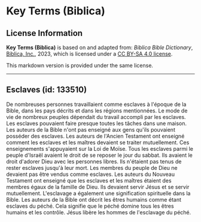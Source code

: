 # Key Terms (Biblica)

## License Information

**Key Terms (Biblica)** is based on and adapted from: _Biblica Bible Dictionary_, [Biblica, Inc.](https://www.biblica.com/), 2023, which is licensed under a [CC BY-SA 4.0 license](https://creativecommons.org/licenses/by-sa/4.0/legalcode.en).

This markdown version is provided under the same license.



--------------------------------

## Esclaves (id: 133510)

De nombreuses personnes travaillaient comme esclaves à l'époque de la Bible, dans les pays décrits et dans les régions mentionnées. Le mode de vie de nombreux peuples dépendait du travail accompli par les esclaves. Les esclaves pouvaient faire presque toutes les tâches dans une maison. Les auteurs de la Bible n'ont pas enseigné aux gens qu'ils pouvaient posséder des esclaves. Les auteurs de l'Ancien Testament ont enseigné comment les esclaves et les maîtres devaient se traiter mutuellement. Ces enseignements s'appuyaient sur la Loi de Moïse. Tous les esclaves parmi le peuple d'Israël avaient le droit de se reposer le jour du sabbat. Ils avaient le droit d'adorer Dieu avec les personnes libres. Ils n'étaient pas tenus de rester esclaves jusqu'à leur mort. Les membres du peuple de Dieu ne devaient pas être vendus comme esclaves. Les auteurs du Nouveau Testament ont enseigné que les esclaves et les maîtres étaient des membres égaux de la famille de Dieu. Ils devaient servir Jésus et se servir mutuellement. L'esclavage a également une signification spirituelle dans la Bible. Les auteurs de la Bible ont décrit les êtres humains comme étant esclaves du péché. Cela signifie que le péché domine tous les êtres humains et les contrôle. Jésus libère les hommes de l'esclavage du péché.


